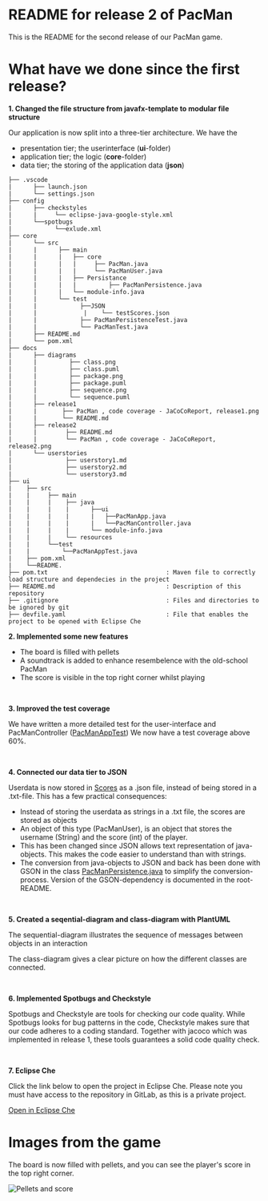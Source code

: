 # README for release 2 of PacMan



This is the README for the second release of our PacMan game.

# What have we done since the first release?

**1. Changed the file structure from javafx-template to modular file structure**
   
   Our application is now split into a three-tier architecture. We have the
   - presentation tier; the userinterface (**ui**-folder)
   - application tier; the logic (**core**-folder)
   - data tier; the storing of the application data (**json**)

   ```
├── .vscode  
|      ├── launch.json
|      └── settings.json                        
├── config
|      ├── checkstyles
|      |     └── eclipse-java-google-style.xml
|      └──spotbugs
|            └──exlude.xml
├── core
|      └── src
|      |      ├── main
|      |      |   ├── core
|      |      |   |     ├── PacMan.java
|      |      |   |     └── PacManUser.java
|      |      |   ├── Persistance
|      |      |   |         ├── PacManPersistence.java
|      |      |   └── module-info.java
|      |      └── test
|      |            ├──JSON
|      |             |    └── testScores.json
|      |            ├── PacManPersistenceTest.java
|      |            └── PacManTest.java
|      ├── README.md
|      └── pom.xml           
├── docs
|      ├── diagrams
|      |         ├── class.png
|      |         ├── class.puml
|      |         ├── package.png
|      |         ├── package.puml
|      |         ├── sequence.png
|      |         └── sequence.puml
|      ├── release1
|      |       ├── PacMan , code coverage - JaCoCoReport, release1.png
|      |       └── README.md
|      ├── release2
|      |        ├── README.md
|      |        └── PacMan , code coverage - JaCoCoReport, release2.png
|      └── userstories
|               ├── userstory1.md
|               ├── userstory2.md
|               └── userstory3.md
├── ui
|    ├── src
|    |     ├── main
|    |     |    ├── java
|    |     |    |      ├──ui
|    |     |    |      |   ├──PacManApp.java
|    |     |    |      |   └──PacManController.java
|    |     |    |      └── module-info.java
|    |     |    └── resources   
|    |     └──test
|    |         └──PacManAppTest.java
|    ├── pom.xml
|    └──README.       
├── pom.txt                                 : Maven file to correctly load structure and dependecies in the project
├── README.md                               : Description of this repository
├── .gitignore                              : Files and directories to be ignored by git
├── devfile.yaml                            : File that enables the project to be opened with Eclipse Che 
```

  
**2. Implemented some new features**
   - The board is filled with pellets
   - A soundtrack is added to enhance resembelence with the old-school PacMan
   - The score is visible in the top right corner whilst playing

<br>

**3. Improved the test coverage**
   
   We have written a more detailed test for the user-interface and PacManController ([PacManAppTest](/gr2372/ui/src/test/java/ui/PacManAppTest.java))
   We now have a test coverage above 60%.

<br>
   
**4. Connected our data tier to JSON**

   Userdata is now stored in [Scores](/gr2372/ui/src/main/resources/ui/JSON/scores.json) as a .json file, instead of being stored in a .txt-file. This has a few practical consequences:

   - Instead of storing the userdata as strings in a .txt file, the scores are stored as objects
   - An object of this type (PacManUser), is an object that stores the username (String) and the score (int) of the player.
   - This has been changed since JSON allows text representation of java-objects. This makes the code easier to understand than with strings.
   - The conversion from java-objects to JSON and back has been done with GSON in the class [PacManPersistence.java](/gr2372/core/src/main/java/Persistence/PacManPersistence.java) to simplify the conversion-process. Version of the GSON-dependency is documented in the root-README.
   
<br>

**5. Created a seqential-diagram and class-diagram with PlantUML**
   
   The sequential-diagram illustrates the sequence of messages between objects in an interaction

   The class-diagram gives a clear picture on how the different classes are connected. 

<br>

**6. Implemented Spotbugs and Checkstyle**
   
   Spotbugs and Checkstyle are tools for checking our code quality. While Spotbugs looks for bug patterns in the code, Checkstyle makes sure that our code adheres to a coding standard. Together with jacoco which was implemented in release 1, these tools guarantees a solid code quality check.

<br>

**7. Eclipse Che**

   Click the link below to open the project in Eclipse Che. Please note you must have access to the repository in GitLab, as this is a private project.

   [Open in Eclipse Che](https://che.stud.ntnu.no/dashboard/#https://gitlab.stud.idi.ntnu.no/it1901/groups-2023/gr2372/gr2372?new)


# Images from the game

The board is now filled with pellets, and you can see the player's score in the top right corner. 

![Pellets and score](src/main/resources/README-Images/../../../../../../ui/PacMan/ui/README-Images/pellets-and-score.png)



